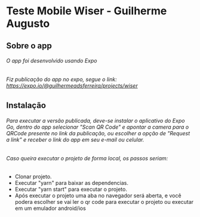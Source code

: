 # Teste Mobile Wiser - Guilherme Augusto

## Sobre o app

###### O app foi desenvolvido usando Expo
###### Fiz publicação do app no expo, segue o link: https://expo.io/@guilhermeadsferreira/projects/wiser

## Instalação

###### Para executar a versão publicada, deve-se instalar o aplicativo do Expo Go, dentro do app selecionar "Scan QR Code" e apontar a camera para o QRCode presente no link da publicação, ou escolher a opção de "Request a link" e receber o link do app em seu e-mail ou celular.
###### Caso queira executar o projeto de forma local, os passos seriam:
- Clonar projeto.
- Executar "yarn" para baixar as dependencias.
- Executar "yarn start" para executar o projeto.
- Após executar o projeto uma aba no navegador será aberta, e você podera escolher se vai ler o qr code para executar o projeto ou executar em um emulador android/ios

